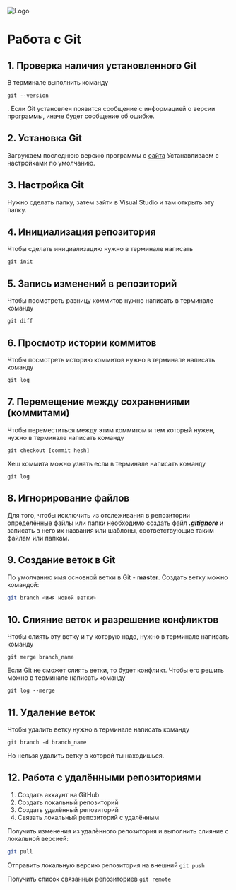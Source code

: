![Logo](image.png)
# Работа с Git
## 1. Проверка наличия установленного Git
В терминале выполнить команду
```
git --version
```
. Если Git установлен появится сообщение с информацией о версии программы, иначе будет сообщение об ошибке.

## 2. Установка Git
Загружаем последнюю версию программы с [сайта](https://git-scm.com/downloads)
Устанавливаем с настройками по умолчанию.

## 3. Настройка Git
Нужно сделать папку, затем зайти в Visual Studio и там открыть эту папку.

## 4. Инициализация репозитория
Чтобы сделать инициализацию нужно в терминале написать
```
git init
```

## 5. Запись изменений в репозиторий
Чтобы посмотреть разницу коммитов нужно написать в терминале команду
```
git diff
```

## 6. Просмотр истории коммитов
Чтобы посмотреть историю коммитов нужно в терминале написать команду
```
git log
```

## 7. Перемещение между сохранениями (коммитами)
Чтобы переместиться между этим коммитом и тем который нужен, нужно в терминале написать команду
```
git checkout [commit hesh]
```
Хеш коммита можно узнать если в терминале написать команду
```
git log
```

## 8. Игнорирование файлов
Для того, чтобы исключить из отслеживания в репозитории определённые файлы или папки необходимо создать файл ***.gitignore*** и записать в него их названия или шаблоны, соответствующие таким файлам или папкам.

## 9. Создание веток в Git
По умолчанию имя основной ветки в Git - **master**.
Создать ветку можно командой:
```bash
git branch <имя новой ветки>
```

## 10. Слияние веток и разрешение конфликтов
Чтобы слиять эту ветку и ту которую надо, нужно в терминале написать команду
```
git merge branch_name
```
Если Git не сможет слиять ветки, то будет конфликт. Чтобы его решить можно в терминале написать команду
```
git log --merge
```

## 11. Удаление веток
Чтобы удалить ветку нужно в терминале написать команду
```
git branch -d branch_name
```
Но нельзя удалить ветку в которой ты находишься.

## 12. Работа с удалёнными репозиториями
1. Создать аккаунт на GitHub
2. Создать локальный репозиторий
3. Создать удалённый репозиторий
4. Связать локальный репозиторий с удалённым

Получить изменения из удалённого репозитория и выполнить слияние с локальной версией:
```bash
git pull
```

Отправить локальную версию репозитория на внешний `git push`

Получить список связанных репозиториев `git remote`
